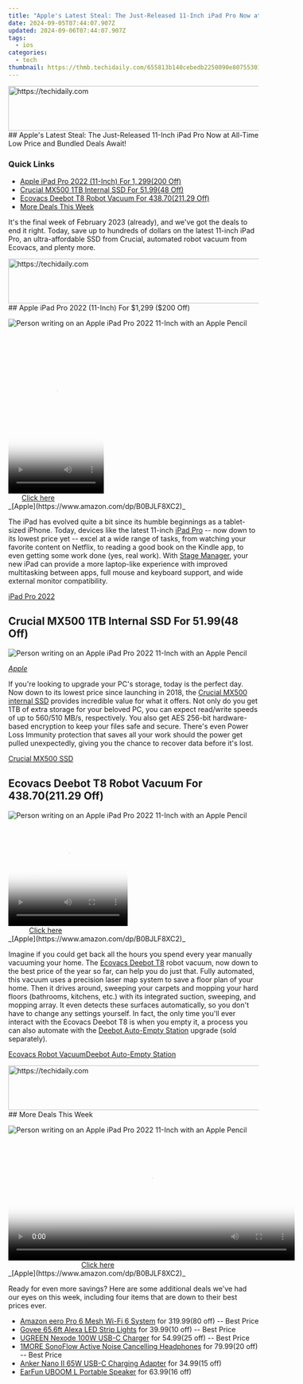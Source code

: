 ```yaml
---
title: "Apple's Latest Steal: The Just-Released 11-Inch iPad Pro Now at All-Time Low Price and Bundled Deals Await!"
date: 2024-09-05T07:44:07.907Z
updated: 2024-09-06T07:44:07.907Z
tags:
  - ios
categories:
  - tech
thumbnail: https://thmb.techidaily.com/655813b140cebedb2250090e80755301611474980aff8421c8d4c222923ee3bc.jpg
---
```


<!-- affiliate ads begin -->
<a href="https://appsumo.8odi.net/c/5597632/2024351/7443" target="_top" id="2024351">
  <img src="//a.impactradius-go.com/display-ad/7443-2024351" border="0" alt="https://techidaily.com" width="728" height="90"/>
</a>
<img height="0" width="0" src="https://appsumo.8odi.net/i/5597632/2024351/7443" style="position:absolute;visibility:hidden;" border="0" />
<!-- affiliate ads end -->
## Apple's Latest Steal: The Just-Released 11-Inch iPad Pro Now at All-Time Low Price and Bundled Deals Await!

### Quick Links

* [Apple iPad Pro 2022 (11-Inch) For $1,299 ($200 Off)](https://www.howtogeek.com/874258/apples-11-inch-ipad-pro-drops-back-to-its-lowest-price-ever-plus-more-deals/#apple-ipad-pro-2022-11-inch-for-1-299-200-off)
* [Crucial MX500 1TB Internal SSD For $51.99 ($48 Off)](https://www.howtogeek.com/874258/apples-11-inch-ipad-pro-drops-back-to-its-lowest-price-ever-plus-more-deals/#crucial-mx500-1tb-internal-ssd-for-51-99-48-off)
* [Ecovacs Deebot T8 Robot Vacuum For $438.70 ($211.29 Off)](https://www.howtogeek.com/874258/apples-11-inch-ipad-pro-drops-back-to-its-lowest-price-ever-plus-more-deals/#ecovacs-deebot-t8-robot-vacuum-for-438-70-211-29-off)
* [More Deals This Week](https://audio-shaping.techidaily.com/new-the-future-of-filmmaking-techniques-for-automatic-audio-and-video-synchronization-for-2024/)

 It's the final week of February 2023 (already), and we've got the deals to end it right. Today, save up to hundreds of dollars on the latest 11-inch iPad Pro, an ultra-affordable SSD from Crucial, automated robot vacuum from Ecovacs, and plenty more.

<!-- affiliate ads begin -->
<a href="https://imp.i357552.net/c/5597632/1061528/11832" target="_top" id="1061528">
  <img src="//a.impactradius-go.com/display-ad/11832-1061528" border="0" alt="https://techidaily.com" width="728" height="90"/>
</a>
<img height="0" width="0" src="https://imp.i357552.net/i/5597632/1061528/11832" style="position:absolute;visibility:hidden;" border="0" />
<!-- affiliate ads end -->
##  Apple iPad Pro 2022 (11-Inch) For $1,299 ($200 Off)

![Person writing on an Apple iPad Pro 2022 11-Inch with an Apple Pencil](https://static1.howtogeekimages.com/wordpress/wp-content/uploads/2023/02/HTG-Deals-02.22.23-Apple-iPad-Pro-2022-11-Inch.png) 

<!-- affiliate ads begin -->
<span id="1702748">
					<video width="192" height="320" style="cursor:pointer"
           poster="//a.impactradius-go.com/display-clicktoplayimage/1702748.png"
           onclick="if(!this.playClicked){this.play();this.setAttribute('controls',true);this.playClicked=true;}">
	   <source src="//a.impactradius-go.com/display-ad/18544-1702748">
	   <img src="//a.impactradius-go.com/display-clicktoplayimage/1702748.png" style="border: none; height: 100%; width: 100%; object-fit: contain">
	</video>
	<div style="width:120px;text-align:center"><a href="javascript:window.open(decodeURIComponent('https%3A%2F%2Ftwopages.pxf.io%2Fc%2F5597632%2F1702748%2F18544'), '_blank');void(0);">Click here</a></div>
</span>
<img height="0" width="0" src="https://imp.pxf.io/i/5597632/1702748/18544" style="position:absolute;visibility:hidden;" border="0" />
<!-- affiliate ads end -->
_[Apple](https://www.amazon.com/dp/B0BJLF8XC2)_

 The iPad has evolved quite a bit since its humble beginnings as a tablet-sized iPhone. Today, devices like the latest 11-inch [iPad Pro](https://www.amazon.com/dp/B0BJLF8XC2?tag=htg-v2-5eil11f-20&ascsubtag=UUhtgUeUpU202599&asc%5Frefurl=https%3A%2F%2Fwww.howtogeek.com%2F874258%2Fapples-11-inch-ipad-pro-drops-back-to-its-lowest-price-ever-plus-more-deals%2F&asc%5Fcampaign=Short-Term) \-- now down to its lowest price yet -- excel at a wide range of tasks, from watching your favorite content on Netflix, to reading a good book on the Kindle app, to even getting some work done (yes, real work). With [Stage Manager](https://extra-skills.techidaily.com/new-instilling-illusions-blur-wonders-in-adobes-visual-staging-tools/), your new iPad can provide a more laptop-like experience with improved multitasking between apps, full mouse and keyboard support, and wide external monitor compatibility.

[iPad Pro 2022](https://www.amazon.com/dp/B0BJLF8XC2?tag=htg-v2-5eil11f-20&ascsubtag=UUhtgUeUpU202599&asc%5Frefurl=https%3A%2F%2Fwww.howtogeek.com%2F874258%2Fapples-11-inch-ipad-pro-drops-back-to-its-lowest-price-ever-plus-more-deals%2F&asc%5Fcampaign=Short-Term) 

##  Crucial MX500 1TB Internal SSD For $51.99 ($48 Off)

![Person writing on an Apple iPad Pro 2022 11-Inch with an Apple Pencil](https://static1.howtogeekimages.com/wordpress/wp-content/uploads/2023/02/HTG-Deals-02.22.23-Apple-iPad-Pro-2022-11-Inch.png) 

_[Apple](https://www.amazon.com/dp/B0BJLF8XC2)_

 If you're looking to upgrade your PC's storage, today is the perfect day. Now down to its lowest price since launching in 2018, the [Crucial MX500 internal SSD](https://www.amazon.com/dp/B078211KBB?tag=htg-v2-5eil11f-20&ascsubtag=UUhtgUeUpU202599&asc%5Frefurl=https%3A%2F%2Fwww.howtogeek.com%2F874258%2Fapples-11-inch-ipad-pro-drops-back-to-its-lowest-price-ever-plus-more-deals%2F&asc%5Fcampaign=Short-Term) provides incredible value for what it offers. Not only do you get 1TB of extra storage for your beloved PC, you can expect read/write speeds of up to 560/510 MB/s, respectively. You also get AES 256-bit hardware-based encryption to keep your files safe and secure. There's even Power Loss Immunity protection that saves all your work should the power get pulled unexpectedly, giving you the chance to recover data before it's lost.

[Crucial MX500 SSD](https://www.amazon.com/dp/B078211KBB?tag=htg-v2-5eil11f-20&ascsubtag=UUhtgUeUpU202599&asc%5Frefurl=https%3A%2F%2Fwww.howtogeek.com%2F874258%2Fapples-11-inch-ipad-pro-drops-back-to-its-lowest-price-ever-plus-more-deals%2F&asc%5Fcampaign=Short-Term) 

##  Ecovacs Deebot T8 Robot Vacuum For $438.70 ($211.29 Off)

![Person writing on an Apple iPad Pro 2022 11-Inch with an Apple Pencil](https://static1.howtogeekimages.com/wordpress/wp-content/uploads/2023/02/HTG-Deals-02.22.23-Apple-iPad-Pro-2022-11-Inch.png) 

<!-- affiliate ads begin -->
<span id="1265663">
					<video width="240" height="200" style="cursor:pointer"
           poster="//a.impactradius-go.com/display-clicktoplayimage/1265663.png"
           onclick="if(!this.playClicked){this.play();this.setAttribute('controls',true);this.playClicked=true;}">
	   <source src="//a.impactradius-go.com/display-ad/4482-1265663">
	   <img src="//a.impactradius-go.com/display-clicktoplayimage/1265663.png" style="border: none; height: 100%; width: 100%; object-fit: contain">
	</video>
	<div style="width:150px;text-align:center"><a href="javascript:window.open(decodeURIComponent('https%3A%2F%2Fmartinic.evyy.net%2Fc%2F5597632%2F1265663%2F4482'), '_blank');void(0);">Click here</a></div>
</span>
<img height="0" width="0" src="https://imp.pxf.io/i/5597632/1265663/4482" style="position:absolute;visibility:hidden;" border="0" />
<!-- affiliate ads end -->
_[Apple](https://www.amazon.com/dp/B0BJLF8XC2)_

 Imagine if you could get back all the hours you spend every year manually vacuuming your home. The [Ecovacs Deebot T8](https://www.amazon.com/dp/B08CSVDHTR?tag=htg-v2-5eil11f-20&ascsubtag=UUhtgUeUpU202599&asc%5Frefurl=https%3A%2F%2Fwww.howtogeek.com%2F874258%2Fapples-11-inch-ipad-pro-drops-back-to-its-lowest-price-ever-plus-more-deals%2F&asc%5Fcampaign=Short-Term) robot vacuum, now down to the best price of the year so far, can help you do just that. Fully automated, this vacuum uses a precision laser map system to save a floor plan of your home. Then it drives around, sweeping your carpets and mopping your hard floors (bathrooms, kitchens, etc.) with its integrated suction, sweeping, and mopping array. It even detects these surfaces automatically, so you don't have to change any settings yourself. In fact, the only time you'll ever interact with the Ecovacs Deebot T8 is when you empty it, a process you can also automate with the [Deebot Auto-Empty Station](https://www.amazon.com/dp/B08GHV4YFS?tag=htg-v2-5eil11f-20&ascsubtag=UUhtgUeUpU202599&asc%5Frefurl=https%3A%2F%2Fwww.howtogeek.com%2F874258%2Fapples-11-inch-ipad-pro-drops-back-to-its-lowest-price-ever-plus-more-deals%2F&asc%5Fcampaign=Short-Term) upgrade (sold separately).

[Ecovacs Robot Vacuum](https://www.amazon.com/dp/B08CSVDHTR?tag=htg-v2-5eil11f-20&ascsubtag=UUhtgUeUpU202599&asc%5Frefurl=https%3A%2F%2Fwww.howtogeek.com%2F874258%2Fapples-11-inch-ipad-pro-drops-back-to-its-lowest-price-ever-plus-more-deals%2F&asc%5Fcampaign=Short-Term)[Deebot Auto-Empty Station](https://www.amazon.com/dp/B08GHV4YFS?tag=htg-v2-5eil11f-20&ascsubtag=UUhtgUeUpU202599&asc%5Frefurl=https%3A%2F%2Fwww.howtogeek.com%2F874258%2Fapples-11-inch-ipad-pro-drops-back-to-its-lowest-price-ever-plus-more-deals%2F&asc%5Fcampaign=Short-Term) 

<!-- affiliate ads begin -->
<a href="https://aligracehair.sjv.io/c/5597632/1959764/19272" target="_top" id="1959764">
  <img src="//a.impactradius-go.com/display-ad/19272-1959764" border="0" alt="https://techidaily.com" width="728" height="90"/>
</a>
<img height="0" width="0" src="https://aligracehair.sjv.io/i/5597632/1959764/19272" style="position:absolute;visibility:hidden;" border="0" />
<!-- affiliate ads end -->
##  More Deals This Week

![Person writing on an Apple iPad Pro 2022 11-Inch with an Apple Pencil](https://static1.howtogeekimages.com/wordpress/wp-content/uploads/2023/02/HTG-Deals-02.22.23-Apple-iPad-Pro-2022-11-Inch.png) 

<!-- affiliate ads begin -->
<span id="1983539">
					<video width="576" height="240" style="cursor:pointer"
           poster="//a.impactradius-go.com/display-clicktoplayimage/1983539.png"
           onclick="if(!this.playClicked){this.play();this.setAttribute('controls',true);this.playClicked=true;}">
	   <source src="//a.impactradius-go.com/display-ad/22993-1983539">
	   <img src="//a.impactradius-go.com/display-clicktoplayimage/1983539.png" style="border: none; height: 100%; width: 100%; object-fit: contain">
	</video>
	<div style="width:360px;text-align:center"><a href="javascript:window.open(decodeURIComponent('https%3A%2F%2Fhomestyler.sjv.io%2Fc%2F5597632%2F1983539%2F22993'), '_blank');void(0);">Click here</a></div>
</span>
<img height="0" width="0" src="https://imp.pxf.io/i/5597632/1983539/22993" style="position:absolute;visibility:hidden;" border="0" />
<!-- affiliate ads end -->
_[Apple](https://www.amazon.com/dp/B0BJLF8XC2)_

 Ready for even more savings? Here are some additional deals we've had our eyes on this week, including four items that are down to their best prices ever.

* [Amazon eero Pro 6 Mesh Wi-Fi 6 System](https://www.amazon.com/dp/B085VNCZHZ?tag=htg-v2-5eil11f-20&ascsubtag=UUhtgUeUpU202599&asc%5Frefurl=https%3A%2F%2Fwww.howtogeek.com%2F874258%2Fapples-11-inch-ipad-pro-drops-back-to-its-lowest-price-ever-plus-more-deals%2F&asc%5Fcampaign=Short-Term) for $319.99 ($80 off) -- Best Price
* [Govee 65.6ft Alexa LED Strip Lights](https://www.amazon.com/dp/B083BG9NZV?tag=htg-v2-5eil11f-20&ascsubtag=UUhtgUeUpU202599&asc%5Frefurl=https%3A%2F%2Fwww.howtogeek.com%2F874258%2Fapples-11-inch-ipad-pro-drops-back-to-its-lowest-price-ever-plus-more-deals%2F&asc%5Fcampaign=Short-Term) for $39.99 ($10 off) -- Best Price
* [UGREEN Nexode 100W USB-C Charger](https://www.amazon.com/dp/B091Z6JNX4?tag=htg-v2-5eil11f-20&ascsubtag=UUhtgUeUpU202599&asc%5Frefurl=https%3A%2F%2Fwww.howtogeek.com%2F874258%2Fapples-11-inch-ipad-pro-drops-back-to-its-lowest-price-ever-plus-more-deals%2F&asc%5Fcampaign=Short-Term) for $54.99 ($25 off) -- Best Price
* [1MORE SonoFlow Active Noise Cancelling Headphones](https://www.amazon.com/dp/B0B7NBXWDV?tag=htg-v2-5eil11f-20&ascsubtag=UUhtgUeUpU202599&asc%5Frefurl=https%3A%2F%2Fwww.howtogeek.com%2F874258%2Fapples-11-inch-ipad-pro-drops-back-to-its-lowest-price-ever-plus-more-deals%2F&asc%5Fcampaign=Short-Term) for $79.99 ($20 off) -- Best Price
* [Anker Nano II 65W USB-C Charging Adapter](https://www.amazon.com/dp/B08T5QN2TR?tag=htg-v2-5eil11f-20&ascsubtag=UUhtgUeUpU202599&asc%5Frefurl=https%3A%2F%2Fwww.howtogeek.com%2F874258%2Fapples-11-inch-ipad-pro-drops-back-to-its-lowest-price-ever-plus-more-deals%2F&asc%5Fcampaign=Short-Term) for $34.99 ($15 off)
* [EarFun UBOOM L Portable Speaker](https://www.amazon.com/dp/B0B1PJ5SQ7?tag=htg-v2-5eil11f-20&ascsubtag=UUhtgUeUpU202599&asc%5Frefurl=https%3A%2F%2Fwww.howtogeek.com%2F874258%2Fapples-11-inch-ipad-pro-drops-back-to-its-lowest-price-ever-plus-more-deals%2F&asc%5Fcampaign=Short-Term) for $63.99 ($16 off)

<ins class="adsbygoogle"
     style="display:block"
     data-ad-format="autorelaxed"
     data-ad-client="ca-pub-7571918770474297"
     data-ad-slot="1223367746"></ins>



<ins class="adsbygoogle"
     style="display:block"
     data-ad-client="ca-pub-7571918770474297"
     data-ad-slot="8358498916"
     data-ad-format="auto"
     data-full-width-responsive="true"></ins>



